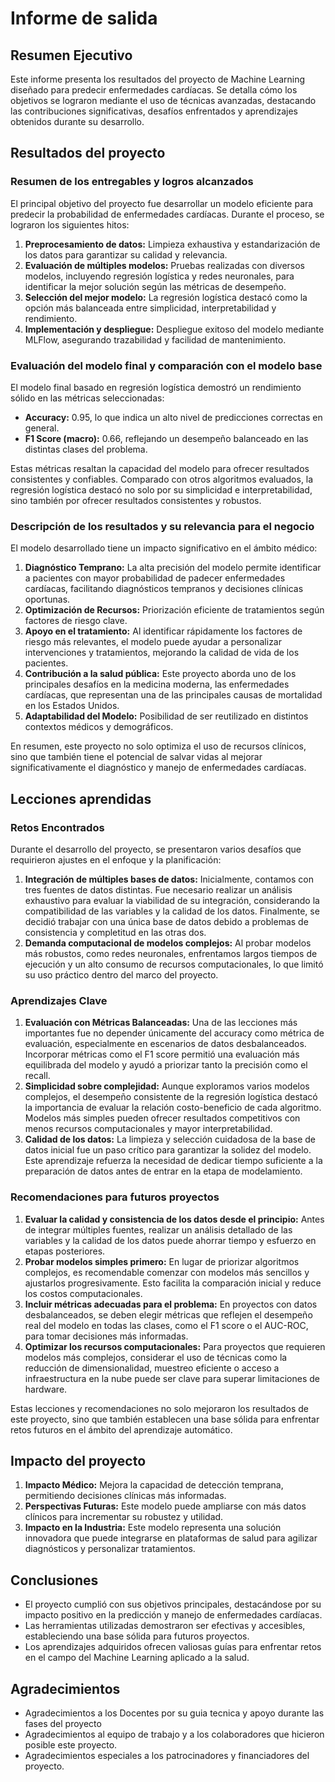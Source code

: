 # Informe de salida

## Resumen Ejecutivo

Este informe presenta los resultados del proyecto de Machine Learning diseñado para predecir enfermedades cardíacas. Se detalla cómo los objetivos se lograron mediante el uso de técnicas avanzadas, destacando las contribuciones significativas, desafíos enfrentados y aprendizajes obtenidos durante su desarrollo.

## Resultados del proyecto

### Resumen de los entregables y logros alcanzados  
El principal objetivo del proyecto fue desarrollar un modelo eficiente para predecir la probabilidad de enfermedades cardíacas. Durante el proceso, se lograron los siguientes hitos:  

1. **Preprocesamiento de datos:** Limpieza exhaustiva y estandarización de los datos para garantizar su calidad y relevancia.  
2. **Evaluación de múltiples modelos:** Pruebas realizadas con diversos modelos, incluyendo regresión logística y redes neuronales, para identificar la mejor solución según las métricas de desempeño.  
3. **Selección del mejor modelo:** La regresión logística destacó como la opción más balanceada entre simplicidad, interpretabilidad y rendimiento.  
4. **Implementación y despliegue:** Despliegue exitoso del modelo mediante MLFlow, asegurando trazabilidad y facilidad de mantenimiento. 

### Evaluación del modelo final y comparación con el modelo base  
El modelo final basado en regresión logística demostró un rendimiento sólido en las métricas seleccionadas:  

- **Accuracy:** 0.95, lo que indica un alto nivel de predicciones correctas en general.  
- **F1 Score (macro):** 0.66, reflejando un desempeño balanceado en las distintas clases del problema.
    
Estas métricas resaltan la capacidad del modelo para ofrecer resultados consistentes y confiables. Comparado con otros algoritmos evaluados, la regresión logística destacó no solo por su simplicidad e interpretabilidad, sino también por ofrecer resultados consistentes y robustos.  

### Descripción de los resultados y su relevancia para el negocio  
El modelo desarrollado tiene un impacto significativo en el ámbito médico:  

1. **Diagnóstico Temprano:** La alta precisión del modelo permite identificar a pacientes con mayor probabilidad de padecer enfermedades cardíacas, facilitando diagnósticos tempranos y decisiones clínicas oportunas.
2. **Optimización de Recursos:** Priorización eficiente de tratamientos según factores de riesgo clave.
3. **Apoyo en el tratamiento:** Al identificar rápidamente los factores de riesgo más relevantes, el modelo puede ayudar a personalizar intervenciones y tratamientos, mejorando la calidad de vida de los pacientes.  
4. **Contribución a la salud pública:** Este proyecto aborda uno de los principales desafíos en la medicina moderna, las enfermedades cardíacas, que representan una de las principales causas de mortalidad en los Estados Unidos.
5. **Adaptabilidad del Modelo:** Posibilidad de ser reutilizado en distintos contextos médicos y demográficos.

En resumen, este proyecto no solo optimiza el uso de recursos clínicos, sino que también tiene el potencial de salvar vidas al mejorar significativamente el diagnóstico y manejo de enfermedades cardíacas.  

## Lecciones aprendidas

### Retos Encontrados  
Durante el desarrollo del proyecto, se presentaron varios desafíos que requirieron ajustes en el enfoque y la planificación:  

1. **Integración de múltiples bases de datos:** Inicialmente, contamos con tres fuentes de datos distintas. Fue necesario realizar un análisis exhaustivo para evaluar la viabilidad de su integración, considerando la compatibilidad de las variables y la calidad de los datos. Finalmente, se decidió trabajar con una única base de datos debido a problemas de consistencia y completitud en las otras dos.  
2. **Demanda computacional de modelos complejos:** Al probar modelos más robustos, como redes neuronales, enfrentamos largos tiempos de ejecución y un alto consumo de recursos computacionales, lo que limitó su uso práctico dentro del marco del proyecto.  

### Aprendizajes Clave  
1. **Evaluación con Métricas Balanceadas:** Una de las lecciones más importantes fue no depender únicamente del accuracy como métrica de evaluación, especialmente en escenarios de datos desbalanceados. Incorporar métricas como el F1 score permitió una evaluación más equilibrada del modelo y ayudó a priorizar tanto la precisión como el recall.  
2. **Simplicidad sobre complejidad:** Aunque exploramos varios modelos complejos, el desempeño consistente de la regresión logística destacó la importancia de evaluar la relación costo-beneficio de cada algoritmo. Modelos más simples pueden ofrecer resultados competitivos con menos recursos computacionales y mayor interpretabilidad.  
3. **Calidad de los datos:** La limpieza y selección cuidadosa de la base de datos inicial fue un paso crítico para garantizar la solidez del modelo. Este aprendizaje refuerza la necesidad de dedicar tiempo suficiente a la preparación de datos antes de entrar en la etapa de modelamiento.  

### Recomendaciones para futuros proyectos  
1. **Evaluar la calidad y consistencia de los datos desde el principio:** Antes de integrar múltiples fuentes, realizar un análisis detallado de las variables y la calidad de los datos puede ahorrar tiempo y esfuerzo en etapas posteriores.  
2. **Probar modelos simples primero:** En lugar de priorizar algoritmos complejos, es recomendable comenzar con modelos más sencillos y ajustarlos progresivamente. Esto facilita la comparación inicial y reduce los costos computacionales.  
3. **Incluir métricas adecuadas para el problema:** En proyectos con datos desbalanceados, se deben elegir métricas que reflejen el desempeño real del modelo en todas las clases, como el F1 score o el AUC-ROC, para tomar decisiones más informadas.  
4. **Optimizar los recursos computacionales:** Para proyectos que requieren modelos más complejos, considerar el uso de técnicas como la reducción de dimensionalidad, muestreo eficiente o acceso a infraestructura en la nube puede ser clave para superar limitaciones de hardware.  

Estas lecciones y recomendaciones no solo mejoraron los resultados de este proyecto, sino que también establecen una base sólida para enfrentar retos futuros en el ámbito del aprendizaje automático.  

## Impacto del proyecto

1. **Impacto Médico:** Mejora la capacidad de detección temprana, permitiendo decisiones clínicas más informadas.
2. **Perspectivas Futuras:** Este modelo puede ampliarse con más datos clínicos para incrementar su robustez y utilidad.
3. **Impacto en la Industria:** Este modelo representa una solución innovadora que puede integrarse en plataformas de salud para agilizar diagnósticos y personalizar tratamientos.

## Conclusiones

- El proyecto cumplió con sus objetivos principales, destacándose por su impacto positivo en la predicción y manejo de enfermedades cardíacas.
- Las herramientas utilizadas demostraron ser efectivas y accesibles, estableciendo una base sólida para futuros proyectos.
- Los aprendizajes adquiridos ofrecen valiosas guías para enfrentar retos en el campo del Machine Learning aplicado a la salud.

## Agradecimientos

- Agradecimientos a los Docentes por su guia tecnica y apoyo durante las fases del proyecto 
- Agradecimientos al equipo de trabajo y a los colaboradores que hicieron posible este proyecto.
- Agradecimientos especiales a los patrocinadores y financiadores del proyecto.
